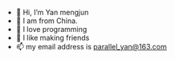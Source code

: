 - 👋 Hi, I’m Yan mengjun
- 👀 I am from China.
- 🌱 I love programming
- 💞️ I like making friends
- 📫 my email address is parallel_yan@163.com


